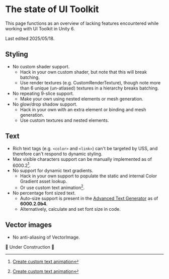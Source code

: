# The state of UI Toolkit
This page functions as an overview of lacking features encountered while working with UI Toolkit in Unity 6.  

Last edited 2025/05/18.

## Styling
- No custom shader support.
  - Hack in your own custom shader, but note that this will break batching.
  - Use render textures (e.g. CustomRenderTexture), though note more than 6 unique (un-atlased) textures in a hierarchy breaks batching.
- No repeating 9-slice support.
  - Make your own using nested elements or mesh generation.
- No glow/drop shadow support.
  - Hack in your own with an extra element or binding and mesh generation.
  - Use custom textures and nested elements.

## Text
- Rich text tags (e.g. `<color>` and `<link>`) can't be targeted by USS, and therefore can't respond to dynamic styling.
- Max visible characters support can be manually implemented as of 6000.2[^1].
- No support for dynamic text gradients.
  - Hack in your own support to populate the static and internal Color Gradient asset lookup.
  - Or use custom text animation[^1].
- No percentage font sized text.
  - Auto-size support is present in the [Advanced Text Generator](https://docs.unity3d.com/Manual/UIE-advanced-text-generator.html) as of **6000.2.0b4**.
  - Alternatively, calculate and set font size in code.

## Vector images
- No anti-aliasing of VectorImage.

🚧 Under Construction 🚧

[^1]: [Create custom text animation](https://docs.unity3d.com/6000.2/Documentation/Manual/ui-systems/create-custom-text-animation.html)
